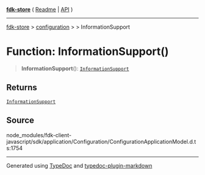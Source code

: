 [**fdk-store**](../../../README.md) ( [Readme](../../../README.md) \| [API](../../../API.md) )

---

[fdk-store](../../../API.md) > [configuration](../../README.md) > [<internal>](../README.md) > InformationSupport

# Function: InformationSupport()

> **InformationSupport**(): [`InformationSupport`](../type-aliases/type-alias.InformationSupport.md)

## Returns

[`InformationSupport`](../type-aliases/type-alias.InformationSupport.md)

## Source

node_modules/fdk-client-javascript/sdk/application/Configuration/ConfigurationApplicationModel.d.ts:1754

---

Generated using [TypeDoc](https://typedoc.org/) and [typedoc-plugin-markdown](https://www.npmjs.com/package/typedoc-plugin-markdown)
